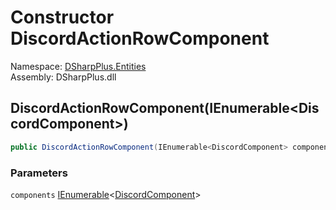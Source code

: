 # Constructor DiscordActionRowComponent

Namespace: [DSharpPlus.Entities](DSharpPlus.Entities.md)  
Assembly: DSharpPlus.dll

## <a id="DSharpPlus_Entities_DiscordActionRowComponent__ctor_System_Collections_Generic_IEnumerable_DSharpPlus_Entities_DiscordComponent__"></a>DiscordActionRowComponent\(IEnumerable<DiscordComponent\>\)

```csharp
public DiscordActionRowComponent(IEnumerable<DiscordComponent> components)
```

### Parameters

`components` [IEnumerable](https://learn.microsoft.com/dotnet/api/system.collections.generic.ienumerable\-1)<[DiscordComponent](DSharpPlus.Entities.DiscordComponent.md)\>


